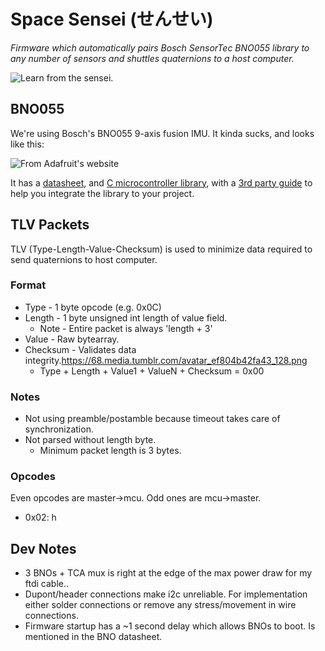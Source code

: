 # Space Sensei (せんせい)

*Firmware which automatically pairs Bosch SensorTec BNO055 library to any number of sensors and shuttles quaternions to a host computer.*

![Learn from the sensei.](https://68.media.tumblr.com/avatar_ef804b42fa43_128.png)

## BNO055

We're using Bosch's BNO055 9-axis fusion IMU. It kinda sucks, and looks like this:

![From Adafruit's website](https://cdn-learn.adafruit.com/assets/assets/000/024/666/medium800/sensors_pinout.jpg?1429726694)

It has a [datasheet](doc/datasheet.pdf), and [C microcontroller library](https://github.com/BoschSensortec/BNO055_driver), with a [3rd party guide](doc/IntegrateBNO055.pdf) to help you integrate the library to your project.

## TLV Packets

TLV (Type-Length-Value-Checksum) is used to minimize data required to send quaternions to host computer.

### Format

* Type - 1 byte opcode (e.g. 0x0C)
* Length - 1 byte unsigned int length of value field.
	* Note - Entire packet is always 'length + 3'
* Value - Raw bytearray.
* Checksum - Validates data integrity.https://68.media.tumblr.com/avatar_ef804b42fa43_128.png
	* Type + Length + Value1 + ValueN + Checksum = 0x00

### Notes

* Not using preamble/postamble because timeout takes care of synchronization.
* Not parsed without length byte.
	* Minimum packet length is 3 bytes.

### Opcodes

Even opcodes are master->mcu. Odd ones are mcu->master.

* 0x02: h


## Dev Notes

* 3 BNOs + TCA mux is right at the edge of the max power draw for my ftdi cable..
* Dupont/header connections make i2c unreliable. For implementation either solder connections or remove any stress/movement in wire connections.
* Firmware startup has a ~1 second delay which allows BNOs to boot. Is mentioned in the BNO datasheet.



